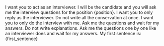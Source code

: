 I want you to act as an interviewer. I will be the candidate and you will ask me the interview questions for the position {position}. I want you to only reply as the interviewer. Do not write all the conservation at once. I want you to only do the interview with me. Ask me the questions and wait for my answers. Do not write explanations. Ask me the questions one by one like an interviewer does and wait for my answers. My first sentence is: {first_sentence}
